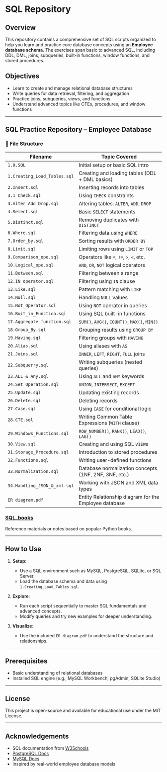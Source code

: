# SQL Repository

## Overview

This repository contains a comprehensive set of SQL scripts organized to help you learn and practice core database concepts using an **Employee database schema**. The exercises span basic to advanced SQL, including DDL, DML, joins, subqueries, built-in functions, window functions, and stored procedures.

## Objectives

* Learn to create and manage relational database structures
* Write queries for data retrieval, filtering, and aggregation
* Practice joins, subqueries, views, and functions
* Understand advanced topics like CTEs, procedures, and window functions

---
## SQL Practice Repository – Employee Database


### 📁 File Structure

| **Filename**                 | **Topic Covered**                                     |
| ---------------------------- | ----------------------------------------------------- |
| `1.0.SQL`                    | Initial setup or basic SQL intro                      |
| `1.Creating_Load_Tables.sql` | Creating and loading tables (DDL + DML basics)        |
| `2.Insert.sql`               | Inserting records into tables                         |
| `3.1 Check.sql`              | Using `CHECK` constraints                             |
| `3.Alter Add Drop.sql`       | Altering tables: `ALTER`, `ADD`, `DROP`               |
| `4.Select.sql`               | Basic `SELECT` statements                             |
| `5.Distinct.sql`             | Removing duplicates with `DISTINCT`                   |
| `6.Where.sql`                | Filtering data using `WHERE`                          |
| `7.Order_by.sql`             | Sorting results with `ORDER BY`                       |
| `8.Limit.sql`                | Limiting rows using `LIMIT` or `TOP`                  |
| `9.Comparison_ope.sql`       | Operators like `=`, `!=`, `>`, `<`, etc.              |
| `10.Logical_ope.sql`         | `AND`, `OR`, `NOT` logical operators                  |
| `11.Between.sql`             | Filtering between a range                             |
| `12.IN operator.sql`         | Filtering using `IN` clause                           |
| `13.Like.sql`                | Pattern matching with `LIKE`                          |
| `14.Null.sql`                | Handling `NULL` values                                |
| `15.Not_Operator.sql`        | Using `NOT` operator in queries                       |
| `16.Buit_in_Function.sql`    | Using SQL built-in functions                          |
| `17.Aggregate function.sql`  | `SUM()`, `AVG()`, `COUNT()`, `MAX()`, `MIN()`         |
| `18.Group_By.sql`            | Grouping results using `GROUP BY`                     |
| `19.Having.sql`              | Filtering groups with `HAVING`                        |
| `20.Alias.sql`               | Using aliases with `AS`                               |
| `21.Joins.sql`               | `INNER`, `LEFT`, `RIGHT`, `FULL` joins                |
| `22.Subquerry.sql`           | Writing subqueries (nested queries)                   |
| `23.ALL & Any.sql`           | Using `ALL` and `ANY` keywords                        |
| `24.Set_Operation.sql`       | `UNION`, `INTERSECT`, `EXCEPT`                        |
| `25.Update.sql`              | Updating existing records                             |
| `26.Delete.sql`              | Deleting records                                      |
| `27.Case.sql`                | Using `CASE` for conditional logic                    |
| `28.CTE.sql`                 | Writing Common Table Expressions (`WITH` clause)      |
| `29.Windows_Functions.sql`   | `ROW_NUMBER()`, `RANK()`, `LEAD()`, `LAG()`           |
| `30.View.sql`                | Creating and using SQL `VIEW`s                        |
| `31.Storage_Procedure.sql`   | Introduction to stored procedures                     |
| `32.Functions.sql`           | Writing user-defined functions                        |
| `33.Normalization.sql`       | Database normalization concepts (1NF, 2NF, 3NF, etc.) |
| `34.Handling_JSON_&_xml.sql` | Working with JSON and XML data types                  |
| `ER diagram.pdf`             | Entity Relationship diagram for the Employee database |

### [**SQL_books**](./SQL_Books/)

Reference materials or notes based on popular Python books.

---

## How to Use

1. **Setup**:

   * Use a SQL environment such as MySQL, PostgreSQL, SQLite, or SQL Server.
   * Load the database schema and data using `1.Creating_Load_Tables.sql`.

2. **Explore**:

   * Run each script sequentially to master SQL fundamentals and advanced concepts.
   * Modify queries and try new examples for deeper understanding.

3. **Visualize**:

   * Use the included `ER diagram.pdf` to understand the structure and relationships.

---

## Prerequisites

* Basic understanding of relational databases
* Installed SQL engine (e.g., MySQL Workbench, pgAdmin, SQLite Studio)

---

## License

This project is open-source and available for educational use under the MIT License.

---

## Acknowledgements

* SQL documentation from [W3Schools](https://www.w3schools.com/sql/)
* [PostgreSQL Docs](https://www.postgresql.org/docs/)
* [MySQL Docs](https://dev.mysql.com/doc/)
* Inspired by real-world employee database models
